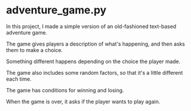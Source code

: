 # adventure_game.py
In this project, I made a simple version of an old-fashioned text-based adventure game. 

The game gives players a description of what's happening, and then asks them to make a choice.

Something different happens depending on the choice the player made.

The game also includes some random factors, so that it's a little different each time.

The game has conditions for winning and losing.

When the game is over, it asks if the player wants to play again.
